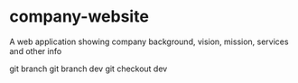 # company-website
A web application showing company background, vision, mission, services and other info

git branch
git branch dev
git checkout dev